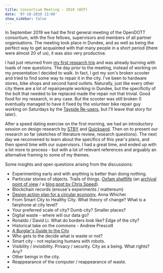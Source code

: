 ```yaml
---
title: Consortium Meeting - 2019 (WIP)
date: '07-10-2019 13:00'
show_sidebar: false
---
```


In September 2019 we had the first general meeting of the OpenDOTT consortium, with the five 
fellows, supervisors and members of all partner organisations. The meeting took place in Dundee, 
and as well as being the perfect way to get acquainted with that many people in a short period 
(there were almost 20 of us), it was also very productive.

I had just returned from [my first research trip](../first-research-trip) and was already burning
with loads of new questions. The day prior to the meeting, instead of working on my presentation
I decided to walk. In fact, I got my son's broken scooter and tried to find some way to repair it
in the city. I've been to hardware stores, bike shops and second hand outlets. Naturally, just like 
every other city there are a lot of repairpeople working in Dundee, but the specificity of the bolt that
needed to be replaced made the repair not that trivial. Good food for my research, in any case. But
the scooter was still broken (I eventually managed to have it fixed by the volunteer bike repair guy
working on Saturdays by the [Tayside Re-users](http://taysidereusers.co.uk/), but I'll leave that story 
for later).

After a speed dating exercise on the first morning, we had an introductory session on design research
by [STBY](https://www.stby.eu/) and [Quicksand](http://quicksand.co.in/). Then on to present our
research so far (sketches of literature review, research questions). The next day we reconvened to
learn about the specifics of this year's plans, and then spend time with our supervisors. I had
a great time, and ended up with a lot more to process - but with a lot of relevant references and
arguably an alternative framing to some of my themes.

Some insights and open questions arising from the discussions:

- Experimenting early and with anything is better than doing nothing.
- Particular stories of objects. Trails of things. [Oxfam shelflife](https://www.bbc.co.uk/news/technology-17152221)
(an [archival point of view](http://www.archivalplatform.org/news/entry/Oxfam) / 
a [blog post by Chris Speed](https://chrisspeed.net/?p=773)).
- Blockchain records (ereuse's experiments / mattereum)
- [Design action plan for a circular economy](http://designforeurope.eu/news-opinion/creating-design-action-plan-circular-economy), Anna Whicher.
- From Smart City to Healthy City. What theory of change? What is a fairphone at city level?
- Your preferred scale of city? Dumb city? Smaller places?
- Digital waste - where will our data go?
- Ronaldo / David Li. What do borders look like? Edge of the city?
- Historical take on the commons - Andrew Prescott
- [A Burglar's Guide to the City](https://burglarsguide.com/)
- Who gets to the decide what is waste or not?
- Smart city - not replacing humans with robots.
- Visibility / invisibility. Privacy / security. City as a being. What rights? Any?
- Other beings in the city.
- Reappearance of the computer / reappearance of waste.
- 